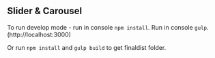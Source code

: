 ## Slider & Carousel

To run develop mode - run in console `npm install`. Run in console `gulp`.
(http://localhost:3000)

Or run `npm install` and `gulp build` to get finaldist folder.
